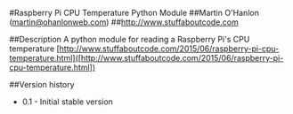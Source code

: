 #Raspberry Pi CPU Temperature Python Module 
##Martin O'Hanlon (martin@ohanlonweb.com)
##http://www.stuffaboutcode.com

##Description
A python module for reading a Raspberry Pi's CPU temperature [http://www.stuffaboutcode.com/2015/06/raspberry-pi-cpu-temperature.html]([http://www.stuffaboutcode.com/2015/06/raspberry-pi-cpu-temperature.html])

##Version history
* 0.1 - Initial stable version
